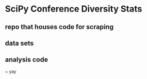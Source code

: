 # SciPy Conference Diversity Stats
## repo that houses code for scraping
## data sets
## analysis code

~ yay
